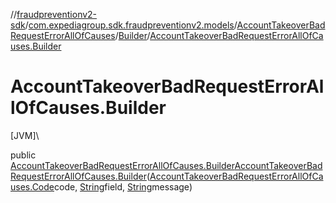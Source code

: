 //[fraudpreventionv2-sdk](../../../../index.md)/[com.expediagroup.sdk.fraudpreventionv2.models](../../index.md)/[AccountTakeoverBadRequestErrorAllOfCauses](../index.md)/[Builder](index.md)/[AccountTakeoverBadRequestErrorAllOfCauses.Builder](-account-takeover-bad-request-error-all-of-causes.-builder.md)

# AccountTakeoverBadRequestErrorAllOfCauses.Builder

[JVM]\

public [AccountTakeoverBadRequestErrorAllOfCauses.Builder](index.md)[AccountTakeoverBadRequestErrorAllOfCauses.Builder](-account-takeover-bad-request-error-all-of-causes.-builder.md)([AccountTakeoverBadRequestErrorAllOfCauses.Code](../-code/index.md)code, [String](https://docs.oracle.com/javase/8/docs/api/java/lang/String.html)field, [String](https://docs.oracle.com/javase/8/docs/api/java/lang/String.html)message)
